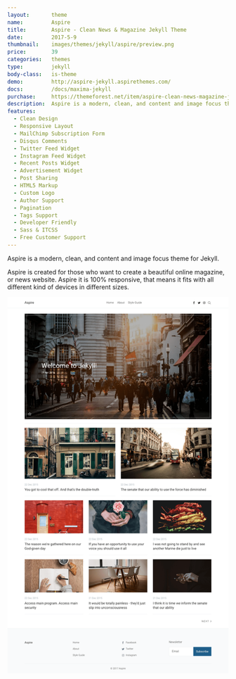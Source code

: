 ```yaml
---
layout:       theme
name:         Aspire
title:        Aspire - Clean News & Magazine Jekyll Theme
date:         2017-5-9
thumbnail:    images/themes/jekyll/aspire/preview.png
price:        39
categories:   themes
type:         jekyll
body-class:   is-theme
demo:         http://aspire-jekyll.aspirethemes.com/
docs:         /docs/maxima-jekyll
purchase:     https://themeforest.net/item/aspire-clean-news-magazine-jekyll-theme/19847658?ref=aspirethemes
description:  Aspire is a modern, clean, and content and image focus theme for Jekyll.
features:
  - Clean Design
  - Responsive Layout
  - MailChimp Subscription Form
  - Disqus Comments
  - Twitter Feed Widget
  - Instagram Feed Widget
  - Recent Posts Widget
  - Advertisement Widget
  - Post Sharing
  - HTML5 Markup
  - Custom Logo
  - Author Support
  - Pagination
  - Tags Support
  - Developer Friendly
  - Sass & ITCSS
  - Free Customer Support
---
```


Aspire is a modern, clean, and content and image focus theme for Jekyll.

Aspire is created for those who want to create a beautiful online magazine, or news website. Aspire it is 100% responsive, that means it fits with all different kind of devices in different sizes.

![maxima-jekyll-full-preview](/images/themes/jekyll/aspire/full-preview.png)
